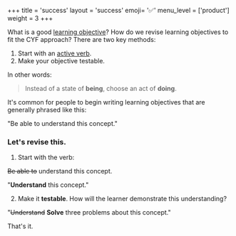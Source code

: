+++
title = 'success'
layout = 'success'
emoji= '✅'
menu_level = ['product']
weight = 3
+++

What is a good [learning objective](https://teachtogether.tech/en/#s:process-objectives)? How do we revise learning objectives to fit the CYF approach? There are two key methods:

1. Start with an [active verb](https://bloomstaxonomy.net/).
2. Make your objective testable.

In other words:

> Instead of a state of **being**, choose an act of **doing**.

It's common for people to begin writing learning objectives that are generally phrased like this:

"Be able to understand this concept."

### Let's revise this.

1. Start with the verb:

~~Be able to~~ understand this concept.

"**Understand** this concept."

2. Make it **testable**. How will the learner demonstrate this understanding?

"~~Understand~~ **Solve** three problems about this concept."

That's it.
